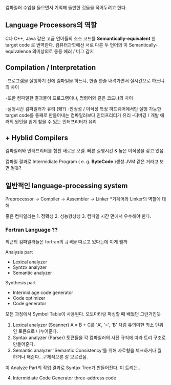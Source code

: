 


컴파일러 수업을 들으면서 기억해 둘만한 것들을 적어두려고 한다.

## Language Processors의 역할

C나 C++, Java 같은 고급 언어들의 소스 코드를
**Semantically-equivalent** 한 target code 로 번역한다. 
컴퓨터과학에선 서로 다른 두 언어의 이 Semantically-equivalence 의미상의로 동등
에러 / 버그 감지

## Compilation  /  Interpretation

 
-프로그램을 실행하기 전에 컴파일을 하느냐, 한줄 한줄 내려가면서 실시간으로 하느냐의 차이

-또한 컴파일한 결과물이 프로그램이냐, 명령어와 같은 코드냐의 차이

-실행시간 
	컴파일러가 유리 (왜?)
-안정성 / 이식성
	특정 하드웨어에서만 실행 가능한 target code를 통째로 만들어내는 컴파일러보다 인터프리터가 유리
-디버깅 / 개발
	에러의 원인을 쉽게 찾을 수 있는 인터프리터가 유리

## + Hyblid Compilers
컴파일러와 인터프리터를 합친 새로운 모델. 빠른 실행시간 & 높은 이식성을 갖고 있음.

컴파일 결과로 Intermidiate Program ( e. g. **ByteCode** )생성
JVM 같은 거라고 보면 될듯?

## 일반적인 language-processing system 

Preprocessor -> Compiler -> Assembler -> Linker
*기계어와 Linker의 역할에 대해

좋은 컴파일러는 1. 정확성 2. 성능향상성 3. 컴파일 시간 면에서 우수해야 한다.

### Fortran Language ??
최근의 컴파일러들은 fortran의 규격을 따르고 있다는데 이게 뭘까

 Analysis part
 
 - Lexical analyzer
 - Syntzx analyzer
 - Semantic analyzer

Synthesis part

 - Intermidiage code generator
 - Code optimizer
 - Code generator

모든 과정에서 Symbol Table이 사용된다. 오토마타랑 파싱할 때 배웠던 그런거인듯

1. Lexical analyzer (Scanner)
	A = B + C를 'A', '=', 'B' 처럼 유의미한 최소 단위인 토큰으로 나누어준다.
2. Syntax analyzer (Parser)
	토큰들을 각 컴파일러의 사전 규칙에 따라 트리 구조로 만들어준다.
3. Semantic analyzer
	'Semantic Consistency'를 위해 자료형을 체크하거나 뭘 하거나 해준다...구체적으론 잘 모르겠음.

이 Analyze Part의 작업 결과로 Syntax Tree가 만들어진다. 이 트리는..

4. Intermidiate Code Generator
	three-address code 
 





 


	
<!--stackedit_data:
eyJoaXN0b3J5IjpbMTQxNDg4OTA3OCwyNjg1MTQxOTAsLTE2Mz
MxNzcwMTYsLTQwMzc4NzM4MywtMTQxNjc4MzA3MF19
-->